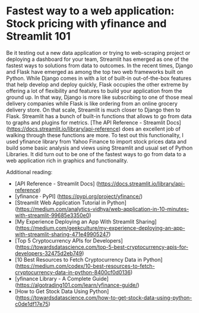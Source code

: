 # Fastest way to a web application: Stock pricing with yfinance and Streamlit 101

Be it testing out a new data application or trying to web-scraping project or deploying a dashboard for your team, Streamlit has emerged as one of the fastest ways to solutions from data to outcomes. 
In the recent times, Django and Flask have emerged as among the top two web frameworks built on Python. While Django comes in with a lot of built-in out-of-the-box features that help develop and deploy quickly, Flask occupies the other extreme by offering a lot of flexibility and features to build your application from the ground up. In that way, Django is more like subscribing to one of those meal delivery companies while Flask is like ordering from an online grocery delivery store. On that scale, Streamlit is much closer to Django then to Flask. 
Streamlit has a bunch of built-in functions that allows to go from data to graphs and plugins for metrics. [The API Reference - Streamlit Docs] (https://docs.streamlit.io/library/api-reference) does an excellent job of walking through these functions are more. To test out this functionality, I used yfinance library from Yahoo Finance to import stock prices data and build some basic analysis and views using Streamlit and usual set of Python Libraries. It did turn out to be one of the fastest ways to go from data to a web application rich in graphics and functionality.


Additional reading: 
- [API Reference - Streamlit Docs] (https://docs.streamlit.io/library/api-reference)
- [yfinance · PyPI] (https://pypi.org/project/yfinance/)
- [Streamlit Web Application Tutorial in Python] (https://medium.com/analytics-vidhya/web-application-in-10-minutes-with-streamlit-99685e3350e0)
- [My Experience Deploying an App With Streamlit Sharing] (https://medium.com/geekculture/my-experience-deploying-an-app-with-streamlit-sharing-471e49905247)
- [Top 5 Cryptocurrency APIs for Developers] (https://towardsdatascience.com/top-5-best-cryptocurrency-apis-for-developers-32475d2eb749)
- [10 Best Resources to Fetch Cryptocurrency Data in Python] (https://medium.com/codex/10-best-resources-to-fetch-cryptocurrency-data-in-python-8400cf0d0136)
- [yfinance Library - A Complete Guide] (https://algotrading101.com/learn/yfinance-guide/)
- [How to Get Stock Data Using Python] (https://towardsdatascience.com/how-to-get-stock-data-using-python-c0de1df17e75)
